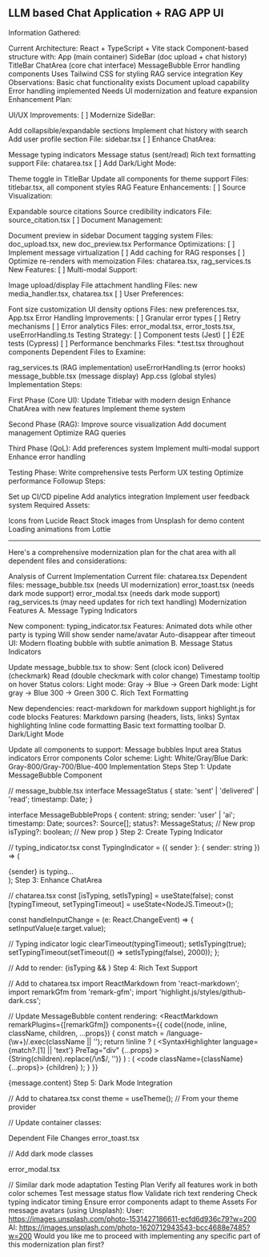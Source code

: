 ## LLM based Chat Application + RAG APP UI




Information Gathered:

Current Architecture:
React + TypeScript + Vite stack
Component-based structure with:
App (main container)
SideBar (doc upload + chat history)
TitleBar
ChatArea (core chat interface)
MessageBubble
Error handling components
Uses Tailwind CSS for styling
RAG service integration
Key Observations:
Basic chat functionality exists
Document upload capability
Error handling implemented
Needs UI modernization and feature expansion
Enhancement Plan:

UI/UX Improvements:
[ ] Modernize SideBar:

Add collapsible/expandable sections
Implement chat history with search
Add user profile section
File: sidebar.tsx
[ ] Enhance ChatArea:

Message typing indicators
Message status (sent/read)
Rich text formatting support
File: chatarea.tsx
[ ] Add Dark/Light Mode:

Theme toggle in TitleBar
Update all components for theme support
Files: titlebar.tsx, all component styles
RAG Feature Enhancements:
[ ] Source Visualization:

Expandable source citations
Source credibility indicators
File: source_citation.tsx
[ ] Document Management:

Document preview in sidebar
Document tagging system
Files: doc_upload.tsx, new doc_preview.tsx
Performance Optimizations:
[ ] Implement message virtualization
[ ] Add caching for RAG responses
[ ] Optimize re-renders with memoization
Files: chatarea.tsx, rag_services.ts
New Features:
[ ] Multi-modal Support:

Image upload/display
File attachment handling
Files: new media_handler.tsx, chatarea.tsx
[ ] User Preferences:

Font size customization
UI density options
Files: new preferences.tsx, App.tsx
Error Handling Improvements:
[ ] Granular error types
[ ] Retry mechanisms
[ ] Error analytics
Files: error_modal.tsx, error_tosts.tsx, useErrorHandling.ts
Testing Strategy:
[ ] Component tests (Jest)
[ ] E2E tests (Cypress)
[ ] Performance benchmarks
Files: *.test.tsx throughout components
Dependent Files to Examine:

rag_services.ts (RAG implementation)
useErrorHandling.ts (error hooks)
message_bubble.tsx (message display)
App.css (global styles)
Implementation Steps:

First Phase (Core UI):
Update Titlebar with modern design
Enhance ChatArea with new features
Implement theme system

Second Phase (RAG):
Improve source visualization
Add document management
Optimize RAG queries

Third Phase (QoL):
Add preferences system
Implement multi-modal support
Enhance error handling

Testing Phase:
Write comprehensive tests
Perform UX testing
Optimize performance
Followup Steps:

Set up CI/CD pipeline
Add analytics integration
Implement user feedback system
Required Assets:

Icons from Lucide React
Stock images from Unsplash for demo content
Loading animations from Lottie


----------

Here's a comprehensive modernization plan for the chat area with all dependent files and considerations:

Analysis of Current Implementation
Current file: chatarea.tsx
Dependent files:
message_bubble.tsx (needs UI modernization)
error_toast.tsx (needs dark mode support)
error_modal.tsx (needs dark mode support)
rag_services.ts (may need updates for rich text handling)
Modernization Features
A. Message Typing Indicators

New component: typing_indicator.tsx
Features:
Animated dots while other party is typing
Will show sender name/avatar
Auto-disappear after timeout
UI: Modern floating bubble with subtle animation
B. Message Status Indicators

Update message_bubble.tsx to show:
Sent (clock icon)
Delivered (checkmark)
Read (double checkmark with color change)
Timestamp tooltip on hover
Status colors:
Light mode: Gray → Blue → Green
Dark mode: Light gray → Blue 300 → Green 300
C. Rich Text Formatting

New dependencies:
react-markdown for markdown support
highlight.js for code blocks
Features:
Markdown parsing (headers, lists, links)
Syntax highlighting
Inline code formatting
Basic text formatting toolbar
D. Dark/Light Mode

Update all components to support:
Message bubbles
Input area
Status indicators
Error components
Color scheme:
Light: White/Gray/Blue
Dark: Gray-800/Gray-700/Blue-400
Implementation Steps
Step 1: Update MessageBubble Component

// message_bubble.tsx
interface MessageStatus {
  state: 'sent' | 'delivered' | 'read';
  timestamp: Date;
}

interface MessageBubbleProps {
  content: string;
  sender: 'user' | 'ai';
  timestamp: Date;
  sources?: Source[];
  status?: MessageStatus; // New prop
  isTyping?: boolean; // New prop
}
Step 2: Create Typing Indicator

// typing_indicator.tsx
const TypingIndicator = ({ sender }: { sender: string }) => (
  <div className="flex items-center space-x-1 px-4 py-2 rounded-full bg-gray-100 dark:bg-gray-700 w-fit">
    <div className="w-2 h-2 bg-gray-400 rounded-full animate-bounce" style={{ animationDelay: '0ms' }} />
    <div className="w-2 h-2 bg-gray-400 rounded-full animate-bounce" style={{ animationDelay: '150ms' }} />
    <div className="w-2 h-2 bg-gray-400 rounded-full animate-bounce" style={{ animationDelay: '300ms' }} />
    <span className="ml-2 text-sm text-gray-500 dark:text-gray-300">{sender} is typing...</span>
  </div>
);
Step 3: Enhance ChatArea

// chatarea.tsx
const [isTyping, setIsTyping] = useState(false);
const [typingTimeout, setTypingTimeout] = useState<NodeJS.Timeout>();

const handleInputChange = (e: React.ChangeEvent<HTMLInputElement>) => {
  setInputValue(e.target.value);
  
  // Typing indicator logic
  clearTimeout(typingTimeout);
  setIsTyping(true);
  setTypingTimeout(setTimeout(() => setIsTyping(false), 2000));
};

// Add to render:
{isTyping && <TypingIndicator sender="AI Assistant" />}
Step 4: Rich Text Support

// Add to chatarea.tsx
import ReactMarkdown from 'react-markdown';
import remarkGfm from 'remark-gfm';
import 'highlight.js/styles/github-dark.css';

// Update MessageBubble content rendering:
<ReactMarkdown 
  remarkPlugins={[remarkGfm]}
  components={{
    code({node, inline, className, children, ...props}) {
      const match = /language-(\w+)/.exec(className || '');
      return !inline ? (
        <SyntaxHighlighter
          language={match?.[1] || 'text'}
          PreTag="div"
          {...props}
        >
          {String(children).replace(/\n$/, '')}
        </SyntaxHighlighter>
      ) : (
        <code className={className} {...props}>
          {children}
        </code>
      );
    }
  }}
>
  {message.content}
</ReactMarkdown>
Step 5: Dark Mode Integration

// Add to chatarea.tsx
const theme = useTheme(); // From your theme provider

// Update container classes:
<div className={`h-[calc(100vh-4rem)] relative flex flex-col ${
  theme === 'dark' ? 'bg-gray-900' : 'bg-gray-50'
}`}>
Dependent File Changes
error_toast.tsx

// Add dark mode classes
<div className={`fixed bottom-4 right-4 p-4 rounded-lg shadow-lg ${
  theme === 'dark' 
    ? 'bg-gray-800 text-white' 
    : 'bg-white text-gray-800'
}`}>
error_modal.tsx

// Similar dark mode adaptation
Testing Plan
Verify all features work in both color schemes
Test message status flow
Validate rich text rendering
Check typing indicator timing
Ensure error components adapt to theme
Assets
For message avatars (using Unsplash):
User: https://images.unsplash.com/photo-1531427186611-ecfd6d936c79?w=200
AI: https://images.unsplash.com/photo-1620712943543-bcc4688e7485?w=200
Would you like me to proceed with implementing any specific part of this modernization plan first?
